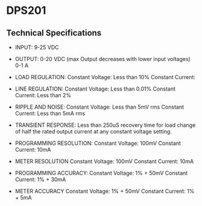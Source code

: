DPS201
======

Technical Specifications
------

* INPUT:
  9-25 VDC

* OUTPUT:
  0-20 VDC (max Output decreases with lower input voltages)
  0-1 A

* LOAD REGULATION:
  Constant Voltage: Less than 10%
  Constant Current: 

* LINE REGULATION:
  Constant Voltage: Less than 0.01%
  Constant Current: Less than 2%

* RIPPLE AND NOISE:
  Constant Voltage: Less than 5mV rms
  Constant Current: Less than 5mA rms

* TRANSIENT RESPONSE:
  Less than 250uS recovery time for load change 
  of half the rated output current at any constant
  voltage setting.

* PROGRAMMING RESOLUTION:
  Constant Voltage: 100mV
  Constant Current: 10mA

* METER RESOLUTION
  Constant Voltage: 100mV
  Constant Current: 10mA

* PROGRAMMING ACCURACY:
  Constant Voltage: 1% + 50mV
  Constant Current: 1% + 30mA

* METER ACCURACY
  Constant Voltage: 1% + 50mV
  Constant Current: 1% + 5mA
